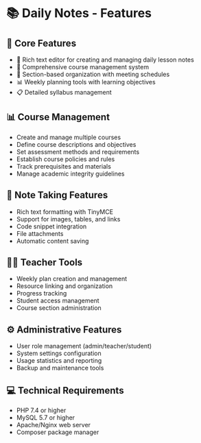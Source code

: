 # 📚 Daily Notes - Features

## 🎯 Core Features
- 📝 Rich text editor for creating and managing daily lesson notes
- 📅 Comprehensive course management system
- 👥 Section-based organization with meeting schedules
- 📊 Weekly planning tools with learning objectives
- 📋 Detailed syllabus management


## 📊 Course Management
- Create and manage multiple courses
- Define course descriptions and objectives
- Set assessment methods and requirements
- Establish course policies and rules
- Track prerequisites and materials
- Manage academic integrity guidelines

## 📝 Note Taking Features
- Rich text formatting with TinyMCE
- Support for images, tables, and links
- Code snippet integration
- File attachments
- Automatic content saving

## 👨‍🏫 Teacher Tools
- Weekly plan creation and management
- Resource linking and organization
- Progress tracking
- Student access management
- Course section administration

## ⚙️ Administrative Features
- User role management (admin/teacher/student)
- System settings configuration
- Usage statistics and reporting
- Backup and maintenance tools


## 💻 Technical Requirements
- PHP 7.4 or higher
- MySQL 5.7 or higher
- Apache/Nginx web server
- Composer package manager
